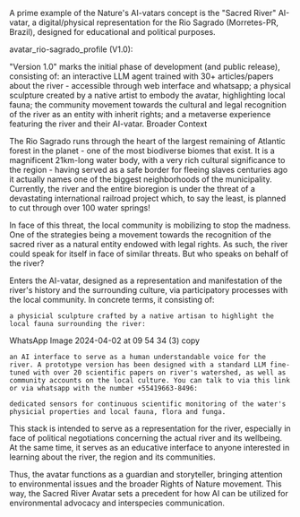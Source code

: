 A prime example of the Nature's AI-vatars concept is the "Sacred River" AI-vatar, a digital/physical representation for the Rio Sagrado (Morretes-PR, Brazil), designed for educational and political purposes.

avatar_rio-sagrado_profile
(V1.0):

"Version 1.0" marks the initial phase of development (and public release), consisting of: an interactive LLM agent trained with 30+ articles/papers about the river - accessible through web interface and whatsapp; a physical sculpture created by a native artist to embody the avatar, highlighting local fauna; the community movement towards the cultural and legal recognition of the river as an entity with inherit rights; and a metaverse experience featuring the river and their AI-vatar.
Broader Context

The Rio Sagrado runs through the heart of the largest remaining of Atlantic forest in the planet - one of the most biodiverse biomes that exist. It is a magnificent 21km-long water body, with a very rich cultural significance to the region - having served as a safe border for fleeing slaves centuries ago it actually names one of the biggest neighborhoods of the municipality. Currently, the river and the entire bioregion is under the threat of a devastating international railroad project which, to say the least, is planned to cut through over 100 water springs!


In face of this threat, the local community is mobilizing to stop the madness. One of the strategies being a movement towards the recognition of the sacred river as a natural entity endowed with legal rights. As such, the river could speak for itself in face of similar threats.
But who speaks on behalf of the river?

Enters the AI-vatar, designed as a representation and manifestation of the river's history and the surrounding culture, via participatory processes with the local community. In concrete terms, it consisting of:

    a physicial sculpture crafted by a native artisan to highlight the local fauna surrounding the river:

WhatsApp Image 2024-04-02 at 09 54 34 (3) copy

    an AI interface to serve as a human understandable voice for the river. A prototype version has been designed with a standard LLM fine-tuned with over 20 scientific papers on river's watershed, as well as community accounts on the local culture. You can talk to via this link or via whatsapp with the number +55419663-8496:

    dedicated sensors for continuous scientific monitoring of the water's physicial properties and local fauna, flora and funga.

This stack is intended to serve as a representation for the river, especially in face of political negotiations concerning the actual river and its wellbeing. At the same time, it serves as an educative interface to anyone interested in learning about the river, the region and its communities.

Thus, the avatar functions as a guardian and storyteller, bringing attention to environmental issues and the broader Rights of Nature movement. This way, the Sacred River Avatar sets a precedent for how AI can be utilized for environmental advocacy and interspecies communication.
